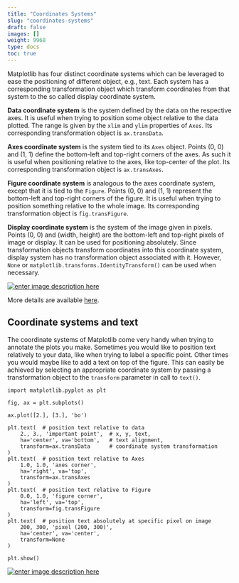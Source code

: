 ```yaml
---
title: "Coordinates Systems"
slug: "coordinates-systems"
draft: false
images: []
weight: 9968
type: docs
toc: true
---
```


Matplotlib has four distinct coordinate systems which can be leveraged to ease the positioning of different object, e.g., text. Each system has a corresponding transformation object which transform coordinates from that system to the so called display coordinate system.

**Data coordinate system** is the system defined by the data on the respective axes. It is useful when trying to position some object relative to the data plotted. The range is given by the `xlim` and `ylim` properties of `Axes`. Its corresponding transformation object is `ax.transData`.

**Axes coordinate system** is the system tied to its `Axes` object. Points (0, 0) and (1, 1) define the bottom-left and top-right corners of the axes. As such it is useful when positioning relative to the axes, like top-center of the plot. Its corresponding transformation object is `ax.transAxes`.

**Figure coordinate system** is analogous to the axes coordinate system, except that it is tied to the `Figure`. Points (0, 0) and (1, 1) represent the bottom-left and top-right corners of the figure. It is useful when trying to position something relative to the whole image. Its corresponding transformation object is `fig.transFigure`.

**Display coordinate system** is the system of the image given in pixels. Points (0, 0) and (width, height) are the bottom-left and top-right pixels of image or display. It can be used for positioning absolutely. Since transformation objects transform coordinates into this coordinate system, display system has no transformation object associated with it. However, `None` or `matplotlib.transforms.IdentityTransform()` can be used when necessary.

[![enter image description here][1]][1]

More details are available [here][2].


  [1]: http://i.stack.imgur.com/o7rwJ.png
  [2]: http://matplotlib.org/users/transforms_tutorial.html

## Coordinate systems and text
The coordinate systems of Matplotlib come very handy when trying to annotate the plots you make. Sometimes you would like to position text relatively to your data, like when trying to label a specific point. Other times you would maybe like to add a text on top of the figure. This can easily be achieved by selecting an appropriate coordinate system by passing a transformation object to the `transform` parameter in call to `text()`.

    import matplotlib.pyplot as plt

    fig, ax = plt.subplots()

    ax.plot([2.], [3.], 'bo')

    plt.text(  # position text relative to data
        2., 3., 'important point',  # x, y, text,
        ha='center', va='bottom',   # text alignment,
        transform=ax.transData      # coordinate system transformation
    )
    plt.text(  # position text relative to Axes
        1.0, 1.0, 'axes corner',
        ha='right', va='top',
        transform=ax.transAxes
    )
    plt.text(  # position text relative to Figure
        0.0, 1.0, 'figure corner',
        ha='left', va='top',
        transform=fig.transFigure
    )
    plt.text(  # position text absolutely at specific pixel on image
        200, 300, 'pixel (200, 300)',
        ha='center', va='center',
        transform=None
    )

    plt.show()

[![enter image description here][1]][1]


  [1]: http://i.stack.imgur.com/gy9bN.png

